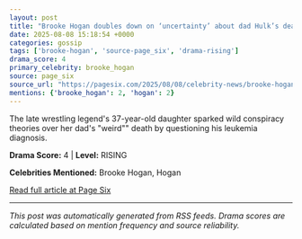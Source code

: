 ```yaml
---
layout: post
title: "Brooke Hogan doubles down on ‘uncertainty’ about dad Hulk’s death, offers to pay for autopsy""
date: 2025-08-08 15:18:54 +0000
categories: gossip
tags: ['brooke-hogan', 'source-page_six', 'drama-rising']
drama_score: 4
primary_celebrity: brooke_hogan
source: page_six
source_url: "https://pagesix.com/2025/08/08/celebrity-news/brooke-hogan-doubles-down-on-uncertainty-about-hulks-death-will-pay-for-autopsy/""
mentions: {'brooke_hogan': 2, 'hogan': 2}
---
```


The late wrestling legend's 37-year-old daughter sparked wild conspiracy theories over her dad's "weird"" death by questioning his leukemia diagnosis.

**Drama Score:** 4 | **Level:** RISING

**Celebrities Mentioned:** Brooke Hogan, Hogan

[Read full article at Page Six](https://pagesix.com/2025/08/08/celebrity-news/brooke-hogan-doubles-down-on-uncertainty-about-hulks-death-will-pay-for-autopsy/)

---
*This post was automatically generated from RSS feeds. Drama scores are calculated based on mention frequency and source reliability.*
